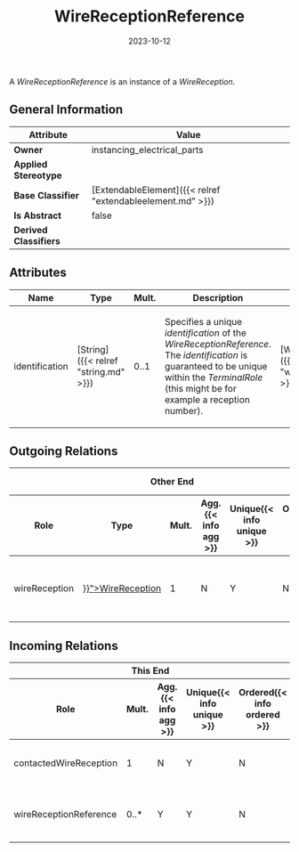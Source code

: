﻿---
title: WireReceptionReference
toc: false
type: specs
date: "2023-10-12"
draft: false
specification: VEC
version: 2.1.0
documentType: "Recommendation"
elementType: Class
classes:
  - WireReceptionReference
menu_name: vec-2.1.0
---
<p> A <i>WireReceptionReference</i> is an instance of a <i>WireReception</i>.      </p>

## General Information

| Attribute               | Value |
|-------------------------|-------|
| **Owner**               | instancing_electrical_parts |
| **Applied Stereotype**  |   |
| **Base Classifier**     | [ExtendableElement]({{< relref "extendableelement.md" >}})<br/>  |
| **Is Abstract**         | false |
| **Derived Classifiers** |   |

## Attributes
|  Name  |  Type  |  Mult.  |  Description  |  Owning Classifier  |
|--------|--------|---------|---------------|--------------|
|identification| [String]({{< relref "string.md" >}}) | 0..1 | <p> Specifies a unique <i>identification</i> of the <i>WireReceptionReference</i>. The <i>identification</i> is guaranteed to be unique within the <i>TerminalRole</i> (this might be for example a reception number).      </p> | [WireReceptionReference]({{< relref "wirereceptionreference.md" >}}) |

## Outgoing Relations
<table>
    <thead>
        <tr>
           <th colspan="6">Other End</th>
           <th colspan="1">This End</th>
           <th colspan="1">General</th>
        </tr>
        <tr>
           <th>Role</th>
           <th>Type</th>
           <th>Mult.</th>
           <th>Agg.{{< info agg >}}</th>
           <th>Unique{{< info unique >}}</th>
           <th>Ordered{{< info ordered >}}</th>
           <th>Mult.</th>
           <th>Description</th>
        </tr>
    <thead>
    <tbody>
    <tr>
        <td>wireReception</td>
        <td><a href="{{< relref "wirereception.md" >}}">WireReception</a></td>
        <td>1</td>
        <td>N</td>
        <td>Y</td>
        <td>N</td>
        <td>0..*</td>
        <td><p> References the <i>WireReception</i> that is instanced by this <i>WireReceptionReference.</i>      </p></td>
    </tr>
    </tbody>
</table>

##  Incoming Relations
<table>
    <thead>
        <tr>
           <th colspan="5">This End</th>
           <th colspan="2">Other End</th>
           <th colspan="1">General</th>
        </tr>
        <tr>
           <th>Role</th>
           <th>Mult.</th>
           <th>Agg.{{< info agg >}}</th>
           <th>Unique{{< info unique >}}</th>
           <th>Ordered{{< info ordered >}}</th>
           <th>Type</th>
           <th>Mult.</th>
           <th>Description</th>
        </tr>
    <thead>
    <tbody>
    <tr>
        <td>contactedWireReception</td>
        <td>1</td>
        <td>N</td>
        <td>Y</td>
        <td>N</td>
        <td><a href="{{< relref "wiremountingdetail.md" >}}">WireMountingDetail</a></td>
        <td>0..*</td>
        <td>References the WireReception that is used for the WireMounting.</td>
    </tr>
    <tr>
        <td>wireReceptionReference</td>
        <td>0..*</td>
        <td>Y</td>
        <td>Y</td>
        <td>N</td>
        <td><a href="{{< relref "terminalrole.md" >}}">TerminalRole</a></td>
        <td>1</td>
        <td><p> Specifies the <i>WireReceptionReferences </i>of this <i>TerminalRole.</i>      </p></td>
    </tr>
    </tbody>
</table>




